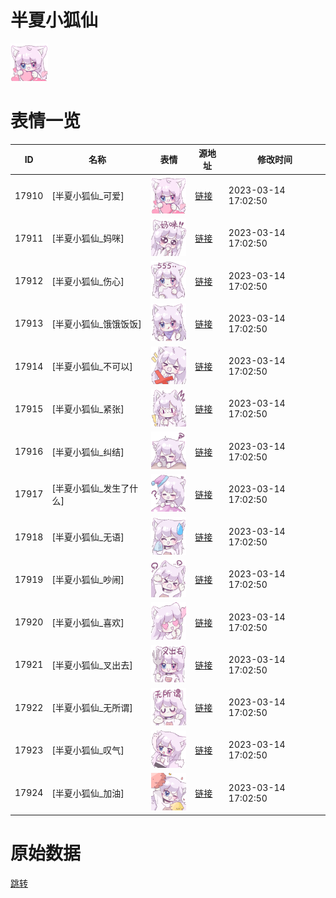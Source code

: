 # 半夏小狐仙

<img src="./cover.png" height="60" alt="cover" />

# 表情一览

|ID|名称|表情|源地址|修改时间|
|----|----|----|----|----|
|17910|[半夏小狐仙_可爱]|<img src="./pic/017910_%5B半夏小狐仙_可爱%5D.png" height="60" alt="可爱"/>|[链接](https://i0.hdslb.com/bfs/garb/fdbbce4b314748c0a89936d48c2f114a84d6a02c.png)|2023-03-14 17:02:50|
|17911|[半夏小狐仙_妈咪]|<img src="./pic/017911_%5B半夏小狐仙_妈咪%5D.png" height="60" alt="妈咪"/>|[链接](https://i0.hdslb.com/bfs/garb/f08322d924de2ba7818eb2b6210a68da38c4b7fc.png)|2023-03-14 17:02:50|
|17912|[半夏小狐仙_伤心]|<img src="./pic/017912_%5B半夏小狐仙_伤心%5D.png" height="60" alt="伤心"/>|[链接](https://i0.hdslb.com/bfs/garb/d12dc767ad3a9dff945b7d96bcacddc28ab15f3f.png)|2023-03-14 17:02:50|
|17913|[半夏小狐仙_饿饿饭饭]|<img src="./pic/017913_%5B半夏小狐仙_饿饿饭饭%5D.png" height="60" alt="饿饿饭饭"/>|[链接](https://i0.hdslb.com/bfs/garb/aa2c62ac0a8edf901b3fca91ce9ce2795c559781.png)|2023-03-14 17:02:50|
|17914|[半夏小狐仙_不可以]|<img src="./pic/017914_%5B半夏小狐仙_不可以%5D.png" height="60" alt="不可以"/>|[链接](https://i0.hdslb.com/bfs/garb/15de85e1f4d1da8297ca672f0cfe079051189ff4.png)|2023-03-14 17:02:50|
|17915|[半夏小狐仙_紧张]|<img src="./pic/017915_%5B半夏小狐仙_紧张%5D.png" height="60" alt="紧张"/>|[链接](https://i0.hdslb.com/bfs/garb/04d685f439be010a04d3d18bc03f069461e2d3da.png)|2023-03-14 17:02:50|
|17916|[半夏小狐仙_纠结]|<img src="./pic/017916_%5B半夏小狐仙_纠结%5D.png" height="60" alt="纠结"/>|[链接](https://i0.hdslb.com/bfs/garb/23ad6ee9f14bcab5aef431ffae51d23f3d32e64e.png)|2023-03-14 17:02:50|
|17917|[半夏小狐仙_发生了什么]|<img src="./pic/017917_%5B半夏小狐仙_发生了什么%5D.png" height="60" alt="发生了什么"/>|[链接](https://i0.hdslb.com/bfs/garb/8cb51404f9a733bfcc48d79bcee5379b607bb8aa.png)|2023-03-14 17:02:50|
|17918|[半夏小狐仙_无语]|<img src="./pic/017918_%5B半夏小狐仙_无语%5D.png" height="60" alt="无语"/>|[链接](https://i0.hdslb.com/bfs/garb/a85f6c52bca34cbe8506b168b922a0a47ddb63b8.png)|2023-03-14 17:02:50|
|17919|[半夏小狐仙_吵闹]|<img src="./pic/017919_%5B半夏小狐仙_吵闹%5D.png" height="60" alt="吵闹"/>|[链接](https://i0.hdslb.com/bfs/garb/527205d1d1356fd3bc80531ddd9d1ec67c33fbb7.png)|2023-03-14 17:02:50|
|17920|[半夏小狐仙_喜欢]|<img src="./pic/017920_%5B半夏小狐仙_喜欢%5D.png" height="60" alt="喜欢"/>|[链接](https://i0.hdslb.com/bfs/garb/8b4d8a4dc03ae2bb94f0d8e18d369963b8605b1a.png)|2023-03-14 17:02:50|
|17921|[半夏小狐仙_叉出去]|<img src="./pic/017921_%5B半夏小狐仙_叉出去%5D.png" height="60" alt="叉出去"/>|[链接](https://i0.hdslb.com/bfs/garb/5f08ddf2cbce1a99f61b139a37b6e32469beb005.png)|2023-03-14 17:02:50|
|17922|[半夏小狐仙_无所谓]|<img src="./pic/017922_%5B半夏小狐仙_无所谓%5D.png" height="60" alt="无所谓"/>|[链接](https://i0.hdslb.com/bfs/garb/47246d754afc4742278a733c2e94454ecaea47f5.png)|2023-03-14 17:02:50|
|17923|[半夏小狐仙_叹气]|<img src="./pic/017923_%5B半夏小狐仙_叹气%5D.png" height="60" alt="叹气"/>|[链接](https://i0.hdslb.com/bfs/garb/eed6406fa1ab25cf717f5ebb4384033589d5adc6.png)|2023-03-14 17:02:50|
|17924|[半夏小狐仙_加油]|<img src="./pic/017924_%5B半夏小狐仙_加油%5D.png" height="60" alt="加油"/>|[链接](https://i0.hdslb.com/bfs/garb/030bd04f6e2210931816cd4eca21c2d353ca600c.png)|2023-03-14 17:02:50|

# 原始数据

[跳转](./raw.json)

